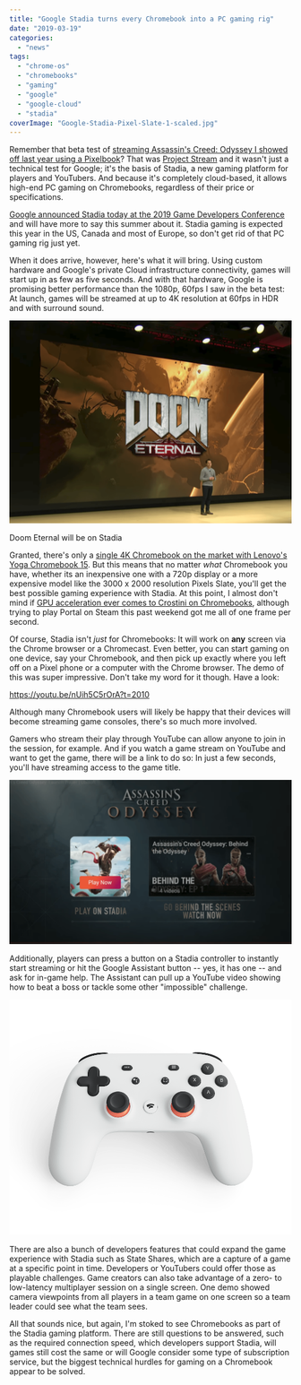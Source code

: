 ```yaml
---
title: "Google Stadia turns every Chromebook into a PC gaming rig"
date: "2019-03-19"
categories: 
  - "news"
tags: 
  - "chrome-os"
  - "chromebooks"
  - "gaming"
  - "google"
  - "google-cloud"
  - "stadia"
coverImage: "Google-Stadia-Pixel-Slate-1-scaled.jpg"
---
```


Remember that beta test of [streaming Assassin's Creed: Odyssey I showed off last year using a Pixelbook](https://www.aboutchromebooks.com/reviews/first-look-video-project-stream-beta-of-assassins-creed-odyssey-on-the-pixelbook/)? That was [Project Stream](https://www.aboutchromebooks.com/news/assassins-creed-odyssey-play-chromebook-in-1080p-project-stream/) and it wasn't just a technical test for Google; it's the basis of Stadia, a new gaming platform for players and YouTubers. And because it's completely cloud-based, it allows high-end PC gaming on Chromebooks, regardless of their price or specifications.

[Google announced Stadia today at the 2019 Game Developers Conference](https://blog.google/products/stadia/stadia-a-new-way-to-play/) and will have more to say this summer about it. Stadia gaming is expected this year in the US, Canada and most of Europe, so don't get rid of that PC gaming rig just yet.

When it does arrive, however, here's what it will bring. Using custom hardware and Google's private Cloud infrastructure connectivity, games will start up in as few as five seconds. And with that hardware, Google is promising better performance than the 1080p, 60fps I saw in the beta test: At launch, games will be streamed at up to 4K resolution at 60fps in HDR and with surround sound.

![](images/Screenshot-2019-03-19-at-2.39.39-PM-1024x734.png)

Doom Eternal will be on Stadia

Granted, there's only a [single 4K Chromebook on the market with Lenovo's Yoga Chromebook 15](https://www.aboutchromebooks.com/news/lenovo-yoga-chromebook-c630-with-4k-screen-debuts-at-899-99/). But this means that no matter _what_ Chromebook you have, whether its an inexpensive one with a 720p display or a more expensive model like the 3000 x 2000 resolution Pixels Slate, you'll get the best possible gaming experience with Stadia. At this point, I almost don't mind if [GPU acceleration ever comes to Crostini on Chromebooks](https://www.aboutchromebooks.com/news/gpu-acceleration-chromebook-linux-project-crostini/), although trying to play Portal on Steam this past weekend got me all of one frame per second.

Of course, Stadia isn't _just_ for Chromebooks: It will work on **any** screen via the Chrome browser or a Chromecast. Even better, you can start gaming on one device, say your Chromebook, and then pick up exactly where you left off on a Pixel phone or a computer with the Chrome browser. The demo of this was super impressive. Don't take my word for it though. Have a look:

https://youtu.be/nUih5C5rOrA?t=2010

Although many Chromebook users will likely be happy that their devices will become streaming game consoles, there's so much more involved.

Gamers who stream their play through YouTube can allow anyone to join in the session, for example. And if you watch a game stream on YouTube and want to get the game, there will be a link to do so: In just a few seconds, you'll have streaming access to the game title.

![](images/Screenshot-2019-03-19-at-2.41.44-PM-1024x596.png)

Additionally, players can press a button on a Stadia controller to instantly start streaming or hit the Google Assistant button -- yes, it has one -- and ask for in-game help. The Assistant can pull up a YouTube video showing how to beat a boss or tackle some other "impossible" challenge.

![](images/Controller_Light.max-1000x1000.png)

There are also a bunch of developers features that could expand the game experience with Stadia such as State Shares, which are a capture of a game at a specific point in time. Developers or YouTubers could offer those as playable challenges. Game creators can also take advantage of a zero- to low-latency multiplayer session on a single screen. One demo showed camera viewpoints from all players in a team game on one screen so a team leader could see what the team sees.

All that sounds nice, but again, I'm stoked to see Chromebooks as part of the Stadia gaming platform. There are still questions to be answered, such as the required connection speed, which developers support Stadia, will games still cost the same or will Google consider some type of subscription service, but the biggest technical hurdles for gaming on a Chromebook appear to be solved.
